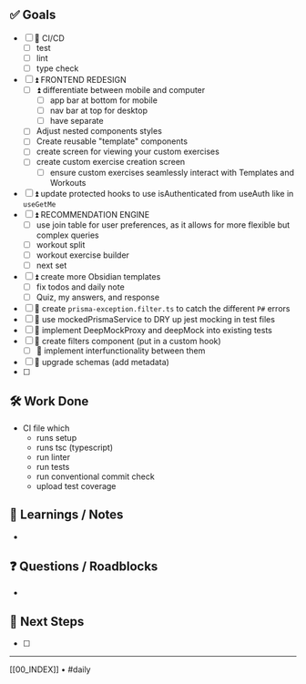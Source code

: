 ## ✅ Goals
- [ ] 🔺 CI/CD
	- [ ] test
	- [ ] lint
	- [ ] type check
- [ ] ⏫   FRONTEND REDESIGN
	- [ ] ⏫  differentiate between mobile and computer
		- [ ] app bar at bottom for mobile
		- [ ] nav bar at top for desktop
		- [ ] have separate 
	- [ ] Adjust nested components styles
	- [ ] Create reusable "template" components
	- [ ] create screen for viewing your custom exercises
	- [ ] create custom exercise creation screen
		- [ ] ensure custom exercises seamlessly interact with Templates and Workouts
- [ ] ⏫ update protected hooks to use isAuthenticated from useAuth like in `useGetMe`
- [ ]  ⏫  RECOMMENDATION ENGINE
	- [ ] use join table for user preferences, as it allows for more flexible but complex queries
	- [ ] workout split
	- [ ] workout exercise builder
	- [ ] next set
- [ ] ⏫ create more Obsidian templates
	- [ ] fix todos and daily note
	- [ ] Quiz, my answers, and response
- [ ] 🔼 create `prisma-exception.filter.ts` to catch the different `P#` errors
- [ ] 🔼 use mockedPrismaService to DRY up jest mocking in test files
- [ ] 🔼  implement DeepMockProxy and deepMock into existing tests
- [ ] 🔽  create filters component (put in a custom hook)
	- [ ] 🔽 implement interfunctionality between them
- [ ] 🔽 upgrade schemas (add metadata)
- [ ] 

## 🛠️ Work Done
- CI file which 
	- runs setup
	- runs tsc (typescript)
	- run linter
	- run tests
	- run conventional commit check
	- upload test coverage

## 🧠 Learnings / Notes
- 

## ❓ Questions / Roadblocks
- 

## 🔁 Next Steps
- [ ] 

---
[[00_INDEX]] • #daily


